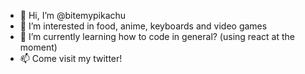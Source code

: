 - 👋 Hi, I’m @bitemypikachu
- 👀 I’m interested in food, anime, keyboards and video games
- 🌱 I’m currently learning how to code in general? (using react at the moment)
- 📫 Come visit my twitter!

<!---
bitemypikachu/bitemypikachu is a ✨ special ✨ repository because its `README.md` (this file) appears on your GitHub profile.
You can click the Preview link to take a look at your changes.
--->
